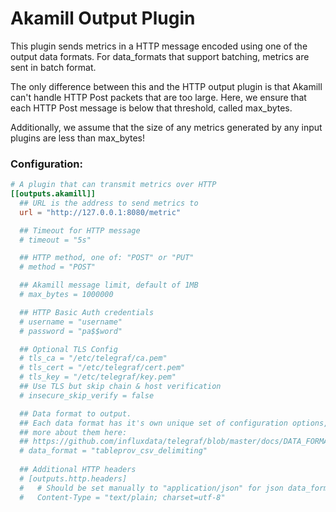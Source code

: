 # Akamill Output Plugin

This plugin sends metrics in a HTTP message encoded using one of the output
data formats.  For data_formats that support batching, metrics are sent in batch format.

The only difference between this and the HTTP output plugin is that Akamill can't handle
HTTP Post packets that are too large. Here, we ensure that each HTTP Post message is below
that threshold, called max_bytes.

Additionally, we assume that the size of any metrics generated by any input plugins are 
less than max_bytes!

### Configuration:

```toml
# A plugin that can transmit metrics over HTTP
[[outputs.akamill]]
  ## URL is the address to send metrics to
  url = "http://127.0.0.1:8080/metric"

  ## Timeout for HTTP message
  # timeout = "5s"

  ## HTTP method, one of: "POST" or "PUT"
  # method = "POST"

  ## Akamill message limit, default of 1MB
  # max_bytes = 1000000

  ## HTTP Basic Auth credentials
  # username = "username"
  # password = "pa$$word"

  ## Optional TLS Config
  # tls_ca = "/etc/telegraf/ca.pem"
  # tls_cert = "/etc/telegraf/cert.pem"
  # tls_key = "/etc/telegraf/key.pem"
  ## Use TLS but skip chain & host verification
  # insecure_skip_verify = false

  ## Data format to output.
  ## Each data format has it's own unique set of configuration options, read
  ## more about them here:
  ## https://github.com/influxdata/telegraf/blob/master/docs/DATA_FORMATS_OUTPUT.md
  # data_format = "tableprov_csv_delimiting"
  
  ## Additional HTTP headers
  # [outputs.http.headers]
  #   # Should be set manually to "application/json" for json data_format
  #   Content-Type = "text/plain; charset=utf-8"
```
